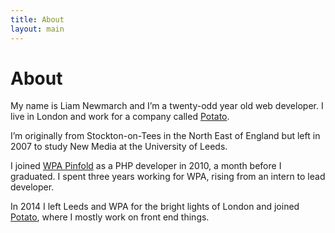 ```yaml
---
title: About
layout: main
---
```


# About

My name is Liam Newmarch and I’m a <insert-age date-of-birth="1987/12/01">twenty-odd</insert-age> year old web developer. I live in London and work for a company called [Potato](https://p.ota.to).

I’m originally from Stockton-on-Tees in the North East of England but left in 2007 to study New Media at the University of Leeds.

I joined [WPA Pinfold](http://wpa-pinfold.co.uk) as a PHP developer in 2010, a month before I graduated. I spent three years working for WPA, rising from an intern to lead developer.

In 2014 I left Leeds and WPA for the bright lights of London and joined [Potato](https://p.ota.to), where I mostly work on front end things.
